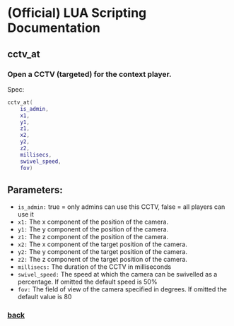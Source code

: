 
# (Official) LUA Scripting Documentation

## cctv_at

### Open a CCTV (targeted) for the context player.

Spec:
```lua
cctv_at(
	is_admin,
	x1,
	y1,
	z1,
	x2,
	y2,
	z2,
	millisecs,
	swivel_speed,
	fov)
```
## Parameters:
- `is_admin:` true = only admins can use this CCTV, false = all players can use it
- `x1:` The x component of the position of the camera.
- `y1:` The y component of the position of the camera.
- `z1:` The z component of the position of the camera.
- `x2:` The x component of the target position of the camera.
- `y2:` The y component of the target position of the camera.
- `z2:` The z component of the target position of the camera.
- `millisecs:` The duration of the CCTV in milliseconds
- `swivel_speed:` The speed at which the camera can be swivelled as a percentage. If omitted the default speed is 50%
- `fov:` The field of view of the camera specified in degrees. If omitted the default value is 80

### [back](../other)
